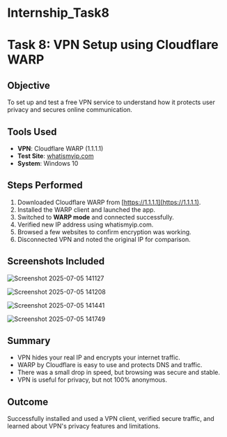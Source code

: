 # Internship_Task8
# Task 8: VPN Setup using Cloudflare WARP

## Objective
To set up and test a free VPN service to understand how it protects user privacy and secures online communication.

## Tools Used
- **VPN**: Cloudflare WARP (1.1.1.1)
- **Test Site**: [whatismyip.com](https://whatismyip.com)
- **System**: Windows 10

## Steps Performed
1. Downloaded Cloudflare WARP from [https://1.1.1.1](https://1.1.1.1).
2. Installed the WARP client and launched the app.
3. Switched to **WARP mode** and connected successfully.
4. Verified new IP address using whatismyip.com.
5. Browsed a few websites to confirm encryption was working.
6. Disconnected VPN and noted the original IP for comparison.

## Screenshots Included
![Screenshot 2025-07-05 141127](https://github.com/user-attachments/assets/e77809d7-e6bd-49a7-a909-201c465d20df)

![Screenshot 2025-07-05 141208](https://github.com/user-attachments/assets/0b20c220-29e1-4a1c-9d9a-440dd2e07171)

![Screenshot 2025-07-05 141441](https://github.com/user-attachments/assets/5ec900b0-b471-4e8a-8016-97e4bd86bf40)

![Screenshot 2025-07-05 141749](https://github.com/user-attachments/assets/43d5d78f-082a-46bb-b00f-b8c4074aaa5c)

## Summary
- VPN hides your real IP and encrypts your internet traffic.
- WARP by Cloudflare is easy to use and protects DNS and traffic.
- There was a small drop in speed, but browsing was secure and stable.
- VPN is useful for privacy, but not 100% anonymous.

## Outcome
Successfully installed and used a VPN client, verified secure traffic, and learned about VPN's privacy features and limitations.
